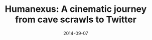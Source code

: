 ---
date: 2014-09-07
title: "Humanexus: A cinematic journey from cave scrawls to Twitter"
source: NUVO Newsweekly
sourceUrl: https://nuvo.newsnirvana.com/entertainment/screens/humanexus-a-cinematic-journey-from-cave-scrawls-to-twitter/article_1be708c6-d812-59f6-bd97-242a9452d064.html#.VBhuoRZN18G
pdfLink: 20140907-nuvo.pdf
---